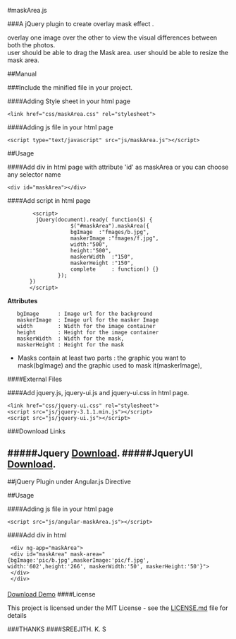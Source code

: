 
#maskArea.js 

###A jQuery plugin to create overlay mask effect .

overlay one image over the other to view the visual differences between both the photos.  
user should be able to drag the Mask area.
user should be able to resize the mask area.

##Manual

###Include the minified file in your project.

####Adding Style sheet in your html page

```<link href="css/maskArea.css" rel="stylesheet">```

####Adding js file in your html page

```<script type="text/javascript" src="js/maskArea.js"></script> ```

##Usage

####Add div in html page with attribute 'id' as  maskArea or you can choose any selector name

```<div id="maskArea"></div> ```

####Add script in html page
```
        <script>
         jQuery(document).ready( function($) {
                    $("#maskArea").maskArea({
                    bgImage  :"fmages/b.jpg",
                    maskerImage :"fmages/f.jpg",
                    width:"500",
                    height:"500",
                    maskerWidth  :"150",
                    maskerHeight :"150",
                    complete	 : function() {}
                });
       })
       </script> 
```

   **Attributes**
   ```
      bgImage      : Image url for the background
      maskerImage  : Image url for the masker Image
      width        : Width for the image container
      height       : Height for the image container
      maskerWidth  : Width for the mask,
      maskerHeight : Height for the mask
```

* Masks contain at least two parts : the graphic you want to mask(bgImage) and the graphic used to mask it(maskerImage),
  

####External Files 

####Add jquery.js, jquery-ui.js and jquery-ui.css in html page.
```
<link href="css/jquery-ui.css" rel="stylesheet">
<script src="js/jquery-3.1.1.min.js"></script>
<script src="js/jquery-ui.js"></script>
 ```
###Download Links 

#####Jquery [Download](http://jquery.com/download/).
#####JqueryUI [Download](https://jqueryui.com/download/all/).
-------------------------------------------------------------------------------------------------------------------------

##jQuery Plugin under Angular.js Directive

##Usage

####Adding js file in your html page

```<script src="js/angular.min.js"></script>
<script src="js/angular-maskArea.js"></script>
 ```
 
 ####Add div in html
 ```
  <div ng-app="maskArea">
  <div id="maskArea" mask-area="{bgImage:'pic/b.jpg',maskerImage:'pic/f.jpg', width:'602',height:'266', maskerWidth:'50', maskerHeight:'50'}">
  </div>
  </div>
  ```
  ####
[Download Demo](https://github.com/sreejithkarthikeyan/maskArea/tree/master/demo%20Angular%20Directive)
####License

This project is licensed under the MIT License - see the [LICENSE.md](https://github.com/sreejithkarthikeyan/maskArea/blob/master/LICENSE.md) file for details

###THANKS
####SREEJITH. K. S
